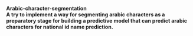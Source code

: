 **Arabic-character-segmentation**<br>
**A try to implement a way for segmenting arabic characters as a preparatory stage for building a predictive model that can predict arabic characters for national id name prediction.**
